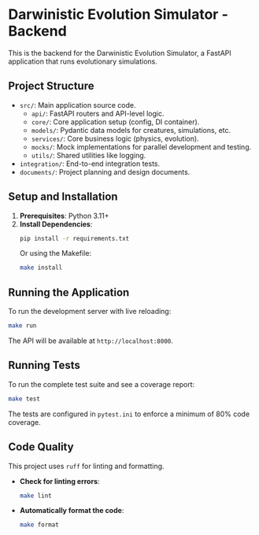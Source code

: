 # Darwinistic Evolution Simulator - Backend

This is the backend for the Darwinistic Evolution Simulator, a FastAPI application that runs evolutionary simulations.

## Project Structure

- `src/`: Main application source code.
  - `api/`: FastAPI routers and API-level logic.
  - `core/`: Core application setup (config, DI container).
  - `models/`: Pydantic data models for creatures, simulations, etc.
  - `services/`: Core business logic (physics, evolution).
  - `mocks/`: Mock implementations for parallel development and testing.
  - `utils/`: Shared utilities like logging.
- `integration/`: End-to-end integration tests.
- `documents/`: Project planning and design documents.

## Setup and Installation

1.  **Prerequisites**: Python 3.11+
2.  **Install Dependencies**:
    ```bash
    pip install -r requirements.txt
    ```
    Or using the Makefile:
    ```bash
    make install
    ```

## Running the Application

To run the development server with live reloading:
```bash
make run
```
The API will be available at `http://localhost:8000`.

## Running Tests

To run the complete test suite and see a coverage report:
```bash
make test
```
The tests are configured in `pytest.ini` to enforce a minimum of 80% code coverage.

## Code Quality

This project uses `ruff` for linting and formatting.

- **Check for linting errors**:
  ```bash
  make lint
  ```
- **Automatically format the code**:
  ```bash
  make format
  ```
